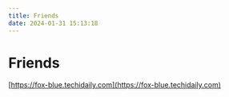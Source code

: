 ```yaml
---
title: Friends
date: 2024-01-31 15:13:18
---
```


# Friends

[https://fox-blue.techidaily.com](https://fox-blue.techidaily.com)